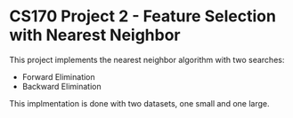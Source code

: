 # CS170 Project 2 - Feature Selection with Nearest Neighbor 
This project implements the nearest neighbor algorithm with two searches:
* Forward Elimination
* Backward Elimination

This implmentation is done with two datasets, one small and one large.
